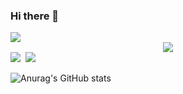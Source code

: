 ### Hi there 👋

<!--
**min-su08/min-su08** is a ✨ _special_ ✨ repository because its `README.md` (this file) appears on your GitHub profile.

Here are some ideas to get you started:

- 🔭 I’m currently working on ...
- 🌱 I’m currently learning ...
- 👯 I’m looking to collaborate on ...
- 🤔 I’m looking for help with ...
- 💬 Ask me about ...
- 📫 How to reach me: ...
- 😄 Pronouns: ...
- ⚡ Fun fact: ...
-->
<span>
  <a href="https://www.instagram.com/m.in_su07/">
    <img src="https://img.shields.io/badge/Instagram-ff69b4?style=plastic&logo=Instagram&logoColor=white"/>
  </a>
</span>
<div align="center">
<img src="https://img.shields.io/badge/kotlin-7F52FF?style=for-the-badge&logo=kotlin&logoColor=white">
</div>
<img src="https://img.shields.io/badge/android-34A853?style=flat&logo=android&logoColor=white"/></a>&nbsp
<img src="https://img.shields.io/badge/kotlin-7F52FF?style=for-the-badge&logo=kotlin&logoColor=white">


![Anurag's GitHub stats](https://github-readme-stats.vercel.app/api?username=min-su08&show_icons=true&theme=dark)










